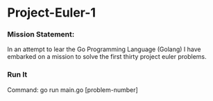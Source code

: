 # Project-Euler-1

### Mission Statement: 

In an attempt to lear the Go Programming Language (Golang) I have embarked on a mission to solve the first thirty project euler problems.

### Run It

Command: go run main.go [problem-number]
